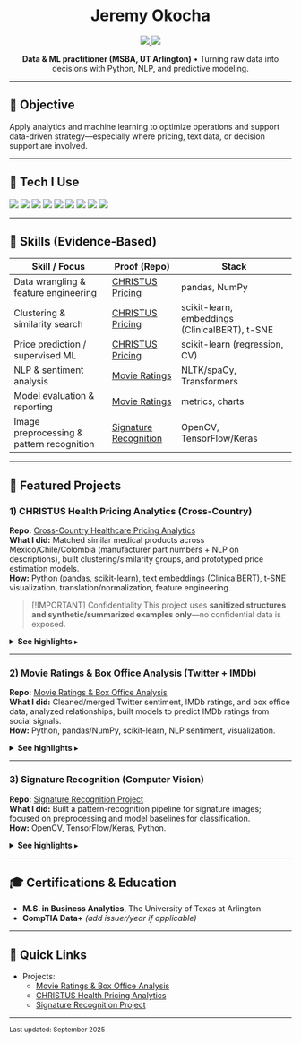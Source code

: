<div align="center">

# Jeremy Okocha

<a href="https://www.linkedin.com/in/jeremyokocha/">
  <img src="https://img.shields.io/badge/LinkedIn-0072b1?style=for-the-badge&logo=linkedin&logoColor=white" />
</a>
<a href="https://github.com/greaterggw">
  <img src="https://img.shields.io/badge/GitHub-000000?style=for-the-badge&logo=github&logoColor=white" />
</a>

**Data & ML practitioner (MSBA, UT Arlington)** • Turning raw data into decisions with Python, NLP, and predictive modeling.

</div>

---

## 🎯 Objective
Apply analytics and machine learning to optimize operations and support data-driven strategy—especially where pricing, text data, or decision support are involved.

---

## 🧰 Tech I Use
<div>
  <img src="https://img.shields.io/badge/Python-3776AB?style=flat&logo=python&logoColor=white" />
  <img src="https://img.shields.io/badge/pandas-150458?style=flat&logo=pandas&logoColor=white" />
  <img src="https://img.shields.io/badge/NumPy-013243?style=flat&logo=numpy&logoColor=white" />
  <img src="https://img.shields.io/badge/scikit--learn-F7931E?style=flat&logo=scikitlearn&logoColor=white" />
  <img src="https://img.shields.io/badge/spaCy-09A3D5?style=flat&logo=spacy&logoColor=white" />
  <img src="https://img.shields.io/badge/Transformers-FFD21E?style=flat&logo=huggingface&logoColor=black" />
  <img src="https://img.shields.io/badge/OpenCV-5C3A2F?style=flat&logo=opencv&logoColor=white" />
  <img src="https://img.shields.io/badge/TensorFlow-FF6F00?style=flat&logo=tensorflow&logoColor=white" />
  <img src="https://img.shields.io/badge/Matplotlib-003366?style=flat&logo=python&logoColor=white" />
</div>

---

## 🧪 Skills (Evidence-Based)
| Skill / Focus                                   | Proof (Repo) | Stack |
|---|---|---|
| Data wrangling & feature engineering            | [CHRISTUS Pricing](https://github.com/greaterggw/Cross-Country-Healthcare-Pricing-Analytics-CHRISTUS-Health) | pandas, NumPy |
| Clustering & similarity search                  | [CHRISTUS Pricing](https://github.com/greaterggw/Cross-Country-Healthcare-Pricing-Analytics-CHRISTUS-Health) | scikit-learn, embeddings (ClinicalBERT), t-SNE |
| Price prediction / supervised ML                | [CHRISTUS Pricing](https://github.com/greaterggw/Cross-Country-Healthcare-Pricing-Analytics-CHRISTUS-Health) | scikit-learn (regression, CV) |
| NLP & sentiment analysis                        | [Movie Ratings](https://github.com/greaterggw/Movie-Ratings-Box-Office-Analysis) | NLTK/spaCy, Transformers |
| Model evaluation & reporting                    | [Movie Ratings](https://github.com/greaterggw/Movie-Ratings-Box-Office-Analysis) | metrics, charts |
| Image preprocessing & pattern recognition       | [Signature Recognition](https://github.com/greaterggw/Signature-Recognition-Project) | OpenCV, TensorFlow/Keras |

---

## 🚀 Featured Projects

### 1) CHRISTUS Health Pricing Analytics (Cross-Country)
**Repo:** [Cross-Country Healthcare Pricing Analytics](https://github.com/greaterggw/Cross-Country-Healthcare-Pricing-Analytics-CHRISTUS-Health)  
**What I did:** Matched similar medical products across Mexico/Chile/Colombia (manufacturer part numbers + NLP on descriptions), built clustering/similarity groups, and prototyped price estimation models.  
**How:** Python (pandas, scikit-learn), text embeddings (ClinicalBERT), t-SNE visualization, translation/normalization, feature engineering.

> [!IMPORTANT] Confidentiality
> This project uses **sanitized structures and synthetic/summarized examples only**—no confidential data is exposed.

<details>
<summary><b>See highlights</b> ▸</summary>

- Consolidated multi-country item catalogs with inconsistent fields and languages  
- Built description embeddings → t-SNE for visual inspection of clusters  
- Created group IDs for “similar products” to compare pricing across markets  
- Baseline regressors for price estimation and variance checks

</details>

---

### 2) Movie Ratings & Box Office Analysis (Twitter + IMDb)
**Repo:** [Movie Ratings & Box Office Analysis](https://github.com/greaterggw/Movie-Ratings-Box-Office-Analysis)  
**What I did:** Cleaned/merged Twitter sentiment, IMDb ratings, and box office data; analyzed relationships; built models to predict IMDb ratings from social signals.  
**How:** Python, pandas/NumPy, scikit-learn, NLP sentiment, visualization.

<details>
<summary><b>See highlights</b> ▸</summary>

- Text processing for social sentiment and feature extraction  
- Regression/classification baselines; cross-validation and error analysis  
- Visual storytelling of sentiment vs. revenue/ratings

</details>

---

### 3) Signature Recognition (Computer Vision)
**Repo:** [Signature Recognition Project](https://github.com/greaterggw/Signature-Recognition-Project)  
**What I did:** Built a pattern-recognition pipeline for signature images; focused on preprocessing and model baselines for classification.  
**How:** OpenCV, TensorFlow/Keras, Python.

<details>
<summary><b>See highlights</b> ▸</summary>

- Image normalization, binarization, noise reduction  
- Feature extraction + baseline CNNs  
- Train/val/test split discipline and error analysis

</details>

---

## 🎓 Certifications & Education
- **M.S. in Business Analytics**, The University of Texas at Arlington  
- **CompTIA Data+** *(add issuer/year if applicable)*

---

## 🔗 Quick Links
- Projects:  
  - [Movie Ratings & Box Office Analysis](https://github.com/greaterggw/Movie-Ratings-Box-Office-Analysis)  
  - [CHRISTUS Health Pricing Analytics](https://github.com/greaterggw/Cross-Country-Healthcare-Pricing-Analytics-CHRISTUS-Health)  
  - [Signature Recognition Project](https://github.com/greaterggw/Signature-Recognition-Project)

---

<sub>Last updated: September 2025</sub>

